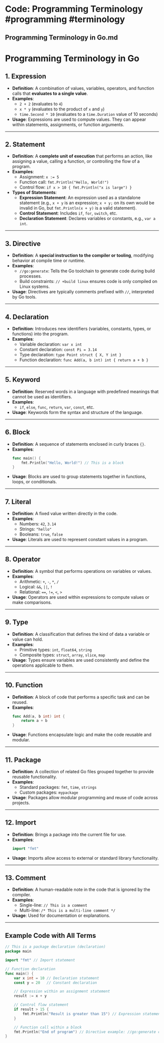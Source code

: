 # Code: Programming Terminology #programming #terminology

## Programming Terminology in Go.md

# Programming Terminology in Go

## 1. Expression
- **Definition**: A combination of values, variables, operators, and function calls that **evaluates to a single value**.
- **Examples**:
  - `2 + 2` (evaluates to `4`)
  - `x * y` (evaluates to the product of `x` and `y`)
  - `time.Second * 10` (evaluates to a `time.Duration` value of 10 seconds)
- **Usage**: Expressions are used to compute values. They can appear within statements, assignments, or function arguments.

---

## 2. Statement
- **Definition**: A **complete unit of execution** that performs an action, like assigning a value, calling a function, or controlling the flow of a program.
- **Examples**:
  - Assignment: `x := 5`
  - Function call: `fmt.Println("Hello, World!")`
  - Control flow: `if x > 10 { fmt.Println("x is large") }`
- **Types of Statements**:
  - **Expression Statement**: An expression used as a standalone statement (e.g., `x + y` is an expression; `x + y;` on its own would be invalid in Go, but `fmt.Println(x + y)` is a valid statement).
  - **Control Statement**: Includes `if`, `for`, `switch`, etc.
  - **Declaration Statement**: Declares variables or constants, e.g., `var a int`.

---

## 3. Directive
- **Definition**: A **special instruction to the compiler or tooling**, modifying behavior at compile time or runtime.
- **Examples**:
  - `//go:generate`: Tells the Go toolchain to generate code during build processes.
  - Build constraints: `// +build linux` ensures code is only compiled on Linux systems.
- **Usage**: Directives are typically comments prefixed with `//`, interpreted by Go tools.

---

## 4. Declaration
- **Definition**: Introduces new identifiers (variables, constants, types, or functions) into the program.
- **Examples**:
  - Variable declaration: `var x int`
  - Constant declaration: `const Pi = 3.14`
  - Type declaration: `type Point struct { X, Y int }`
  - Function declaration: `func Add(a, b int) int { return a + b }`

---

## 5. Keyword
- **Definition**: Reserved words in a language with predefined meanings that cannot be used as identifiers.
- **Examples**:
  - `if`, `else`, `func`, `return`, `var`, `const`, etc.
- **Usage**: Keywords form the syntax and structure of the language.

---

## 6. Block
- **Definition**: A sequence of statements enclosed in curly braces `{}`.
- **Examples**:
  ```go
  func main() {
      fmt.Println("Hello, World!") // This is a block
  }
  ```
- **Usage**: Blocks are used to group statements together in functions, loops, or conditionals.
  
---
  
## 7. Literal
- **Definition**: A fixed value written directly in the code.
- **Examples**:
  - Numbers: `42`, `3.14`
  - Strings: `"hello"`
  - Booleans: `true`, `false`
- **Usage**: Literals are used to represent constant values in a program.

---

## 8. Operator
- **Definition**: A symbol that performs operations on variables or values.
- **Examples**:
  - Arithmetic: `+`, `-`, `*`, `/`
  - Logical: `&&`, `||`, `!`
  - Relational: `==`, `!=`, `<`, `>`
- **Usage**: Operators are used within expressions to compute values or make comparisons.

---

## 9. Type
- **Definition**: A classification that defines the kind of data a variable or value can hold.
- **Examples**:
  - Primitive types: `int`, `float64`, `string`
  - Composite types: `struct`, `array`, `slice`, `map`
- **Usage**: Types ensure variables are used consistently and define the operations applicable to them.

---

## 10. Function
- **Definition**: A block of code that performs a specific task and can be reused.
- **Examples**:
  ```go
  func Add(a, b int) int {
      return a + b
  }
  ```
- **Usage**: Functions encapsulate logic and make the code reusable and modular.

---

## 11. Package
- **Definition**: A collection of related Go files grouped together to provide reusable functionality.
- **Examples**:
  - Standard packages: `fmt`, `time`, `strings`
  - Custom packages: `mypackage`
- **Usage**: Packages allow modular programming and reuse of code across projects.

---

## 12. Import
- **Definition**: Brings a package into the current file for use.
- **Examples**:
  ```go
  import "fmt"
  ```
- **Usage**: Imports allow access to external or standard library functionality.

---

## 13. Comment
- **Definition**: A human-readable note in the code that is ignored by the compiler.
- **Examples**:
  - Single-line: `// This is a comment`
  - Multi-line: `/* This is a multi-line comment */`
- **Usage**: Used for documentation or explanations.

---

## Example Code with All Terms

```go
// This is a package declaration (declaration)
package main

import "fmt" // Import statement

// Function declaration
func main() {
    var x int = 10 // Declaration statement
    const y = 20   // Constant declaration

    // Expression within an assignment statement
    result := x + y

    // Control flow statement
    if result > 15 {
        fmt.Println("Result is greater than 15") // Expression statement
    }

    // Function call within a block
    fmt.Println("End of program") // Directive example: //go:generate could appear here
}
```

